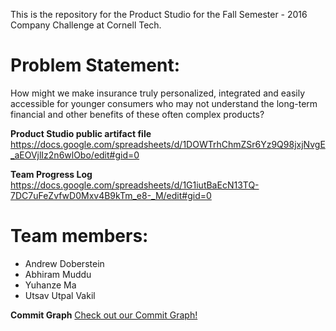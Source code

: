 This is the repository for the Product Studio for the Fall Semester - 2016 Company Challenge at Cornell Tech.

<h1>Problem Statement:</h1>

<p>How might we make insurance truly personalized, integrated and easily accessible for younger consumers who may not understand the long-term financial and other benefits of these often complex products?</p>

<b>Product Studio public artifact file</b>
https://docs.google.com/spreadsheets/d/1DOWTrhChmZSr6Yz9Q98jxjNvgE_aEOVjlIz2n6wlObo/edit#gid=0

<b>Team Progress Log</b>
https://docs.google.com/spreadsheets/d/1G1iutBaEcN13TQ-7DC7uFeZvfwD0Mxv4B9kTm_e8-_M/edit#gid=0

<h1>Team members:</h1>

<ul>
  <li>Andrew Doberstein</li>
  <li>Abhiram Muddu</li>
  <li>Yuhanze Ma</li>
  <li>Utsav Utpal Vakil</li>
</ul>

<b>Commit Graph</b>
<a href="https://github.com/CornellTechMcKinseyandCo/insuranceAssist/graphs/commit-activity">Check out our Commit Graph!</a>

